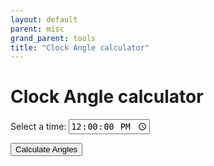 ```yaml
---
layout: default
parent: misc
grand_parent: tools
title: "Clock Angle calculator"
---
```


# Clock Angle calculator

<style>
#angle-result {
font-size: 20px;
margin-top: 20px;
}
#clock {
margin-top: 20px;
}
</style>

<label for="timeInput">Select a time:</label>
<input type="time" id="timeInput" value="12:00" step="1">

<button onclick="calculateAngles()">Calculate Angles</button>

<div id="angle-result"></div>

<div id="clock"></div>


<script>


function calculateAngles() {
const timeInput = document.getElementById('timeInput');
const angleResult = document.getElementById('angle-result');
const clockDiv = document.getElementById('clock');

const selectedTime = timeInput.value;
const timeArray = selectedTime.split(':');
const hours = parseInt(timeArray[0]);
const minutes = parseInt(timeArray[1]);
const seconds = parseInt(timeArray[2]) || 0; // Default seconds to 0 if not provided

const hourAngle = 0.5 * (60 * hours + minutes);
const minuteAngle = 6 * minutes;
const secondAngle = 6 * seconds;

let angleHourMinute = Math.abs(hourAngle - minuteAngle);
angleHourMinute = Math.min(360 - angleHourMinute, angleHourMinute);

let angleHourSecond = Math.abs(hourAngle - secondAngle);
angleHourSecond = Math.min(360 - angleHourSecond, angleHourSecond);

let angleMinuteSecond = Math.abs(minuteAngle - secondAngle);
angleMinuteSecond = Math.min(360 - angleMinuteSecond, angleMinuteSecond);

angleResult.innerHTML = `
Angle between hour and minute needles: ${angleHourMinute} degrees.<br>
Angle between hour and second needles: ${angleHourSecond} degrees.<br>
Angle between minute and second needles: ${angleMinuteSecond} degrees.
`;

drawClock(hours, minutes, seconds, clockDiv);
}

function drawClock(hours, minutes, seconds, container) {
const clockSVG = `
<svg height="200" width="200">
<circle cx="100" cy="100" r="90" stroke="black" stroke-width="4" fill="white" />
${drawNeedle(100, 100, hours * 30, 50, 6, "hour")}
${drawNeedle(100, 100, minutes * 6, 70, 4, "minute")}
${drawNeedle(100, 100, seconds * 6, 80, 2, "second")}
</svg>
`;

container.innerHTML = clockSVG;
}

function drawNeedle(cx, cy, angle, length, width, id) {
const needleX = cx + length * Math.cos((angle - 90) * (Math.PI / 180));
const needleY = cy + length * Math.sin((angle - 90) * (Math.PI / 180));

return `<line id="${id}" x1="${cx}" y1="${cy}" x2="${needleX}" y2="${needleY}" stroke="black" stroke-width="${width}" />`;
}

window.onload = calculateAngles;
</script>
